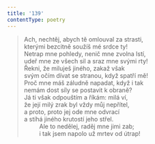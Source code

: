 ```yaml
---
title: '139'
contentType: poetry
---
```


> Ach, nechtěj, abych tě omlouval za strasti,  
> kterými bezcitně soužíš mé srdce ty!  
> Netrap mne pohledy, nenič mne zvolna lstí,  
> udeř mne ze všech sil a sraz mne svými rty!  
> Řekni, že miluješ jiného, zakaž však  
> svým očím dívat se stranou, když spatří mě!  
> Proč mne máš záludně napadat, když i tak  
> nemám dost síly se postavit k obraně?  
> Já ti však odpouštím a říkám: milá ví,  
> že její milý zrak byl vždy můj nepřítel,  
> a proto, proto jej ode mne odvrací  
> a stíhá jiného krutostí jeho střel.  
>          Ale to nedělej, raděj mne jimi zab;  
>          i tak jsem napolo už mrtev od útrap!
